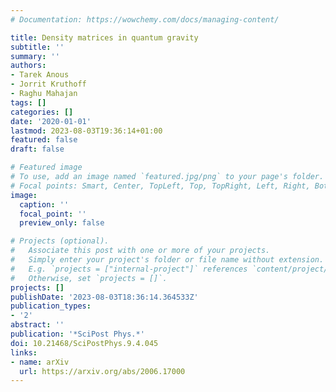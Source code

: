 ```yaml
---
# Documentation: https://wowchemy.com/docs/managing-content/

title: Density matrices in quantum gravity
subtitle: ''
summary: ''
authors:
- Tarek Anous
- Jorrit Kruthoff
- Raghu Mahajan
tags: []
categories: []
date: '2020-01-01'
lastmod: 2023-08-03T19:36:14+01:00
featured: false
draft: false

# Featured image
# To use, add an image named `featured.jpg/png` to your page's folder.
# Focal points: Smart, Center, TopLeft, Top, TopRight, Left, Right, BottomLeft, Bottom, BottomRight.
image:
  caption: ''
  focal_point: ''
  preview_only: false

# Projects (optional).
#   Associate this post with one or more of your projects.
#   Simply enter your project's folder or file name without extension.
#   E.g. `projects = ["internal-project"]` references `content/project/deep-learning/index.md`.
#   Otherwise, set `projects = []`.
projects: []
publishDate: '2023-08-03T18:36:14.364533Z'
publication_types:
- '2'
abstract: ''
publication: '*SciPost Phys.*'
doi: 10.21468/SciPostPhys.9.4.045
links:
- name: arXiv
  url: https://arxiv.org/abs/2006.17000
---
```


